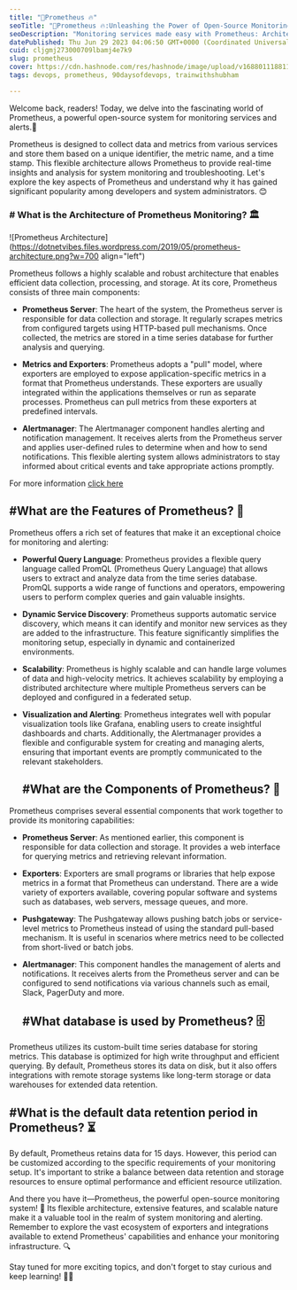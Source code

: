 ```yaml
---
title: "📝Prometheus 🔥"
seoTitle: "📝Prometheus 🔥:Unleashing the Power of Open-Source Monitoring"
seoDescription: "Monitoring services made easy with Prometheus: Architecture, Features, Components, and More"
datePublished: Thu Jun 29 2023 04:06:50 GMT+0000 (Coordinated Universal Time)
cuid: cljgmj273000709lbamj4e7k9
slug: prometheus
cover: https://cdn.hashnode.com/res/hashnode/image/upload/v1688011188113/c766c17f-3445-465b-acb6-10a0fd70a416.png
tags: devops, prometheus, 90daysofdevops, trainwithshubham

---
```


Welcome back, readers! Today, we delve into the fascinating world of Prometheus, a powerful open-source system for monitoring services and alerts.🚀

Prometheus is designed to collect data and metrics from various services and store them based on a unique identifier, the metric name, and a time stamp. This flexible architecture allows Prometheus to provide real-time insights and analysis for system monitoring and troubleshooting. Let's explore the key aspects of Prometheus and understand why it has gained significant popularity among developers and system administrators. 😊

### \# What is the Architecture of Prometheus Monitoring? 🏛️

![Prometheus Architecture](https://dotnetvibes.files.wordpress.com/2019/05/prometheus-architecture.png?w=700 align="left")

Prometheus follows a highly scalable and robust architecture that enables efficient data collection, processing, and storage. At its core, Prometheus consists of three main components:

* **Prometheus Server**: The heart of the system, the Prometheus server is responsible for data collection and storage. It regularly scrapes metrics from configured targets using HTTP-based pull mechanisms. Once collected, the metrics are stored in a time series database for further analysis and querying.
    
* **Metrics and Exporters**: Prometheus adopts a "pull" model, where exporters are employed to expose application-specific metrics in a format that Prometheus understands. These exporters are usually integrated within the applications themselves or run as separate processes. Prometheus can pull metrics from these exporters at predefined intervals.
    
* **Alertmanager**: The Alertmanager component handles alerting and notification management. It receives alerts from the Prometheus server and applies user-defined rules to determine when and how to send notifications. This flexible alerting system allows administrators to stay informed about critical events and take appropriate actions promptly.
    

For more information [click here](https://samirbehara.com/2019/05/30/cloud-native-monitoring-with-prometheus/)

## #What are the Features of Prometheus? 🌟

Prometheus offers a rich set of features that make it an exceptional choice for monitoring and alerting:

* **Powerful Query Language**: Prometheus provides a flexible query language called PromQL (Prometheus Query Language) that allows users to extract and analyze data from the time series database. PromQL supports a wide range of functions and operators, empowering users to perform complex queries and gain valuable insights.
    
* **Dynamic Service Discovery**: Prometheus supports automatic service discovery, which means it can identify and monitor new services as they are added to the infrastructure. This feature significantly simplifies the monitoring setup, especially in dynamic and containerized environments.
    
* **Scalability**: Prometheus is highly scalable and can handle large volumes of data and high-velocity metrics. It achieves scalability by employing a distributed architecture where multiple Prometheus servers can be deployed and configured in a federated setup.
    
* **Visualization and Alerting**: Prometheus integrates well with popular visualization tools like Grafana, enabling users to create insightful dashboards and charts. Additionally, the Alertmanager provides a flexible and configurable system for creating and managing alerts, ensuring that important events are promptly communicated to the relevant stakeholders.
    
    ## #What are the Components of Prometheus? 🧩
    

Prometheus comprises several essential components that work together to provide its monitoring capabilities:

* **Prometheus Server**: As mentioned earlier, this component is responsible for data collection and storage. It provides a web interface for querying metrics and retrieving relevant information.
    
* **Exporters**: Exporters are small programs or libraries that help expose metrics in a format that Prometheus can understand. There are a wide variety of exporters available, covering popular software and systems such as databases, web servers, message queues, and more.
    
* **Pushgateway**: The Pushgateway allows pushing batch jobs or service-level metrics to Prometheus instead of using the standard pull-based mechanism. It is useful in scenarios where metrics need to be collected from short-lived or batch jobs.
    
* **Alertmanager**: This component handles the management of alerts and notifications. It receives alerts from the Prometheus server and can be configured to send notifications via various channels such as email, Slack, PagerDuty and more.
    
    ## #What database is used by Prometheus? 🗄️
    

Prometheus utilizes its custom-built time series database for storing metrics. This database is optimized for high write throughput and efficient querying. By default, Prometheus stores its data on disk, but it also offers integrations with remote storage systems like long-term storage or data warehouses for extended data retention.

## #What is the default data retention period in Prometheus? ⏳

By default, Prometheus retains data for 15 days. However, this period can be customized according to the specific requirements of your monitoring setup. It's important to strike a balance between data retention and storage resources to ensure optimal performance and efficient resource utilization.

And there you have it—Prometheus, the powerful open-source monitoring system! 🎉 Its flexible architecture, extensive features, and scalable nature make it a valuable tool in the realm of system monitoring and alerting. Remember to explore the vast ecosystem of exporters and integrations available to extend Prometheus' capabilities and enhance your monitoring infrastructure. 🔍

Stay tuned for more exciting topics, and don't forget to stay curious and keep learning! 🌈✨